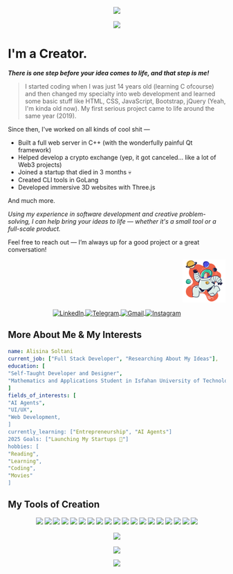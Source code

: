 <p align="center">
  <img src="https://capsule-render.vercel.app/api?type=waving&color=timeGradient&text=Hey!%20Nice%20to%20Meet%20You%👽&animation=twinkling&fontColor=ffffff&stroke=000000" />
</p>

<p align="center">
  <img src="https://media2.giphy.com/media/v1.Y2lkPTc5MGI3NjExc3ZzZTkxOGw4cHp2dWJpOTFkYWJjZmt5N25rbG9vaXg3c3Z2djNnMSZlcD12MV9pbnRlcm5hbF9naWZfYnlfaWQmY3Q9Zw/ADNR56SfLLXon86MCN/giphy.gif" />
</p>

# I'm a Creator. 
**_There is one step before your idea comes to life, and that step is me!_**

> I started coding when I was just 14 years old (learning C ofcourse) and then changed my specialty into web development and learned some basic stuff like HTML, CSS, JavaScript, Bootstrap, jQuery (Yeah, I'm kinda old now). My first serious project came to life around the same year (2019).

Since then, I've worked on all kinds of cool shit —
- Built a full web server in C++ (with the wonderfully painful Qt framework)
- Helped develop a crypto exchange (yep, it got canceled... like a lot of Web3 projects)
- Joined a startup that died in 3 months 💀
- Created CLI tools in GoLang
- Developed immersive 3D websites with Three.js

And much more.

_Using my experience in software development and creative problem-solving, I can help bring your ideas to life — whether it's a small tool or a full-scale product._

Feel free to reach out — I’m always up for a good project or a great conversation!
<p align="right">
  <img src="https://github.com/alisinasoltani/alisinasoltani/raw/main/9054914.png" alt="Profile Picture" width="100" style="vertical-align: middle;">
</p>
<p align="center">
  <a href="https://www.linkedin.com/in/alisina-soltani">
    <img src="https://img.shields.io/badge/linkedin-%230077B5.svg?style=for-the-badge&logo=linkedin&logoColor=white" alt="LinkedIn" height="30" style="vertical-align: middle;">
  </a>
  <a href="https://t.me/notalisina">
    <img src="https://img.shields.io/badge/Telegram-2CA5E0?style=for-the-badge&logo=telegram&logoColor=white" alt="Telegram" height="30" style="vertical-align: middle;">
  </a>
  <a href="mailto:alisinasoltani82@gmail.com">
    <img src="https://img.shields.io/badge/Gmail-D14836?style=for-the-badge&logo=gmail&logoColor=white" alt="Gmail" height="30" style="vertical-align: middle;">
  </a>
  <a href="https://www.instagram.com/alisinasoltani">
    <img src="https://img.shields.io/badge/Instagram-%23E4405F.svg?style=for-the-badge&logo=Instagram&logoColor=white" alt="Instagram" height="30" style="vertical-align: middle;">
  </a>
</p>

## More About Me & My Interests
```yml
name: Alisina Soltani
current_job: ["Full Stack Developer", "Researching About My Ideas"],
education: [
"Self-Taught Developer and Designer",
"Mathematics and Applications Student in Isfahan University of Technology"
]
fields_of_interests: [
"AI Agents",
"UI/UX",
"Web Development,
]
currently_learning: ["Entrepreneurship", "AI Agents"]
2025 Goals: ["Launching My Startups 🚀"]
hobbies: [
"Reading", 
"Learning", 
"Coding", 
"Movies"
]
```

## My Tools of Creation
<p align="center">
  <img src="https://img.shields.io/badge/go-%2300ADD8.svg?style=for-the-badge&logo=go&logoColor=white" />
  <img src="https://img.shields.io/badge/typescript-%23007ACC.svg?style=for-the-badge&logo=typescript&logoColor=white" />
  <img src="https://img.shields.io/badge/javascript-%23323330.svg?style=for-the-badge&logo=javascript&logoColor=%23F7DF1E" />
  <img src="https://img.shields.io/badge/python-3670A0?style=for-the-badge&logo=python&logoColor=ffdd54" />
  <img src="https://img.shields.io/badge/c-%2300599C.svg?style=for-the-badge&logo=c&logoColor=white" />
  <img src="https://img.shields.io/badge/c++-%2300599C.svg?style=for-the-badge&logo=c%2B%2B&logoColor=white" />
  <img src="https://img.shields.io/badge/php-%23777BB4.svg?style=for-the-badge&logo=php&logoColor=white" />
  
  <img src="https://img.shields.io/badge/react-%2320232a.svg?style=for-the-badge&logo=react&logoColor=%2361DAFB" />
  <img src="https://img.shields.io/badge/Next-black?style=for-the-badge&logo=next.js&logoColor=white" />
  <img src="https://img.shields.io/badge/mysql-4479A1.svg?style=for-the-badge&logo=mysql&logoColor=white" />
  <img src="https://img.shields.io/badge/html5-%23E34F26.svg?style=for-the-badge&logo=html5&logoColor=white" />
  <img src="https://img.shields.io/badge/threejs-black?style=for-the-badge&logo=three.js&logoColor=white" />
  <img src="https://img.shields.io/badge/-selenium-%43B02A?style=for-the-badge&logo=selenium&logoColor=white" />
  <img src="https://img.shields.io/badge/GitBook-%23000000.svg?style=for-the-badge&logo=gitbook&logoColor=white" />
  <img src="https://img.shields.io/badge/git-%23F05033.svg?style=for-the-badge&logo=git&logoColor=white" />
  
  <img src="https://img.shields.io/badge/tailwindcss-%2338B2AC.svg?style=for-the-badge&logo=tailwind-css&logoColor=white" />
  <img src="https://img.shields.io/badge/css3-%231572B6.svg?style=for-the-badge&logo=css3&logoColor=white" />
  <img src="https://img.shields.io/badge/MUI-%230081CB.svg?style=for-the-badge&logo=mui&logoColor=white" />
  <img src="https://img.shields.io/badge/daisyui-5A0EF8?style=for-the-badge&logo=daisyui&logoColor=white" />
</p>
<p align="center">
  <img height=300 align="center" src="https://github-readme-stats.vercel.app/api?username=alisinasoltani&show_icons=true&theme=radical" />
</p>
<p align="center">
  <img height=300 align="center" src="https://github-readme-stats.vercel.app/api/top-langs/?username=alisinasoltani&layout=compact&hide=C,Makefile,CMake,cpp,CPP,Cpp,c++,C++&langs_count=10" />
</p>

<p align="center">
  <img src="https://capsule-render.vercel.app/api?type=waving&color=timeGradient&section=footer" />
</p>
